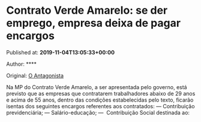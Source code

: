 
# Contrato Verde Amarelo: se der emprego, empresa deixa de pagar encargos

Published at: **2019-11-04T13:05:33+00:00**

Author: ****

Original: [O Antagonista](https://www.oantagonista.com/economia/contrato-verde-amarelo-se-der-emprego-empresa-deixa-de-pagar-encargos/)

Na MP do Contrato Verde Amarelo, a ser apresentada pelo governo, está previsto que as empresas que contratarem trabalhadores abaixo de 29 anos e acima de 55 anos, dentro das condições estabelecidas pelo texto, ficarão isentas dos seguintes encargos referentes aos contratados:
— Contribuição previdenciária;
— Salário-educação;
—  Contribuição Social destinada ao:
 
